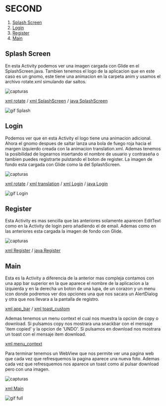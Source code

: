 # SECOND

1. [Splash Screen](#id1)
2. [Login](#id2)
3. [Register](#id3)
4. [Main](#id4)

## Splash Screen<a name="id1"></a>

En esta Activity podemos ver una imagen cargada con Glide en el SplashScreen.java. Tambien tenemos el logo de la aplicacion que en este caso es un gnomo, 
este tiene una animacion en la carpeta anim y usamos el archivo rotate.xml simulando dar saltos.

![capturas](https://github.com/Marcosmartin16/Second/blob/materialLogin/capturas/CapturaSplass.PNG)

[xml rotate](https://github.com/Marcosmartin16/Second/blob/materialLogin/app/src/main/res/anim/rotate.xml) /
[xml SplashScreen](https://github.com/Marcosmartin16/Second/blob/materialLogin/app/src/main/res/layout/activity_splash_screen.xml) /
[java SplashScreen](https://github.com/Marcosmartin16/Second/blob/materialLogin/app/src/main/java/com/first/second/SplashScreen.java)

![gif Splash](https://github.com/Marcosmartin16/Second/blob/materialLogin/capturas/Splash.gif)


## Login<a name="id2"></a>

Podemos ver que en esta Activity el logo tiene una animacion adicional. Ahora el gnomo despues de saltar lanza una bola de fuego roja hacia el margen izquierdo creada con la animacion translation.xml.
Ademas tenemos la posibilidad de logearnos insertando el nombre de usuario y contraseña o tambien puedes registrarte pulstando el boton de register. La imagen de fondo esta cargada con Glide como la del SplashScreen.

![capturas](https://github.com/Marcosmartin16/Second/blob/materialLogin/capturas/CapturaLogin.PNG)

[xml rotate](https://github.com/Marcosmartin16/Second/blob/materialLogin/app/src/main/res/anim/rotate.xml) /
[xml translation](https://github.com/Marcosmartin16/Second/blob/materialLogin/app/src/main/res/anim/translation.xml) /
[xml Login](https://github.com/Marcosmartin16/Second/blob/materialLogin/app/src/main/res/layout/activity_login.xml) /
[java Login](https://github.com/Marcosmartin16/Second/blob/materialLogin/app/src/main/java/com/first/second/Login.java)


![gif Login](https://github.com/Marcosmartin16/Second/blob/materialLogin/capturas/Login.gif)


## Register<a name="id3"></a>

Esta Activity es mas sencilla que las anteriores solamente aparecen EditText como en la Activity de login pero añadiendo el de email. Ademas como en las anteriores esta cargada la imagen de 
fondo con Glide.

![capturas](https://github.com/Marcosmartin16/Second/blob/materialLogin/capturas/CapturaRegister.PNG)

[xml Register](https://github.com/Marcosmartin16/Second/blob/materialLogin/app/src/main/res/layout/activity_register.xml) /
[java Register](https://github.com/Marcosmartin16/Second/blob/materialLogin/app/src/main/java/com/first/second/Register.java)

## Main<a name="id4"></a>
Esta es la Activity a diferencia de la anterior mas compleja contamos con una app bar superior en la que aparece el nombre de la aplicacion a la izquierda y en la derecha un boton de una lupa, de
un corazon y un menu icon donde podremos ver dos opciones una que nos sacara un AlertDialog y otra que nos llevara a la pantalla de registro.

[xml app_bar](https://github.com/Marcosmartin16/Second/blob/materialLogin/app/src/main/res/menu/app_bar.xml) /
[xml toast_custom](https://github.com/Marcosmartin16/Second/blob/materialLogin/app/src/main/res/layout/toast_custom.xml)

Ademas tenemos un menu context el cual nos muestra la opcion de copy o download. Si pulsamos copy nos mostrara una snackbar con el mensaje 'item copied' y la opcion de 'UNDO'.
Si pulsamos en download nos mostrara un toast con el mensaje item download.

[xml menu_context](https://github.com/Marcosmartin16/Second/blob/materialLogin/app/src/main/res/menu/menu_context.xml)

Para terminar tenemos un WebView que nos permite ver una pagina web que cada vez que refresquemos la pagina aparece una nueva foto. Ademas cada vez que refresquemos nos aparece un toast como 
al pulsar download pero con una imagen.

![capturas](https://github.com/Marcosmartin16/Second/blob/materialLogin/capturas/main.PNG)

[xml Main](https://github.com/Marcosmartin16/Second/blob/materialLogin/app/src/main/res/layout/activity_main.xml)


![gif full](https://github.com/Marcosmartin16/Second/blob/materialLogin/capturas/full.gif)










